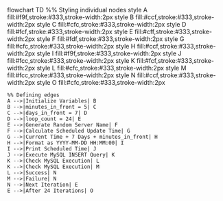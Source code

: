 flowchart TD
    %% Styling individual nodes
    style A fill:#f9f,stroke:#333,stroke-width:2px
    style B fill:#ccf,stroke:#333,stroke-width:2px
    style C fill:#cfc,stroke:#333,stroke-width:2px
    style D fill:#fcf,stroke:#333,stroke-width:2px
    style E fill:#cff,stroke:#333,stroke-width:2px
    style F fill:#fdf,stroke:#333,stroke-width:2px
    style G fill:#cfc,stroke:#333,stroke-width:2px
    style H fill:#ccf,stroke:#333,stroke-width:2px
    style I fill:#f9f,stroke:#333,stroke-width:2px
    style J fill:#fcc,stroke:#333,stroke-width:2px
    style K fill:#fcf,stroke:#333,stroke-width:2px
    style L fill:#cfc,stroke:#333,stroke-width:2px
    style M fill:#fcc,stroke:#333,stroke-width:2px
    style N fill:#ccf,stroke:#333,stroke-width:2px
    style O fill:#cfc,stroke:#333,stroke-width:2px
    
    %% Defining edges
    A -->|Initialize Variables| B
    B -->|minutes_in_front = 5| C
    C -->|days_in_front = 7| D
    D -->|loop_count = 24| E
    E -->|Generate Random Server Name| F
    F -->|Calculate Scheduled Update Time| G
    G -->|Current Time + 7 Days + minutes_in_front| H
    H -->|Format as YYYY-MM-DD HH:MM:00| I
    I -->|Print Scheduled Time| J
    J -->|Execute MySQL INSERT Query| K
    K -->|Check MySQL Execution| L
    K -->|Check MySQL Execution| M
    L -->|Success| N
    M -->|Failure| N
    N -->|Next Iteration| E
    E -->|After 24 Iterations| O
